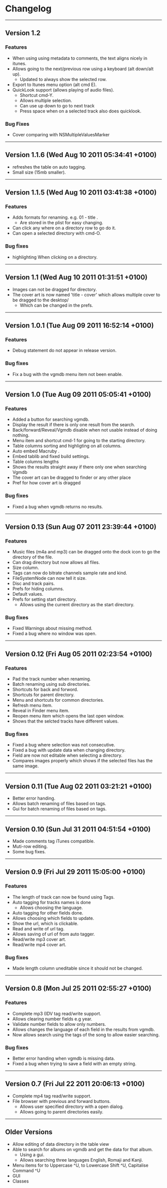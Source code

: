 Changelog
=========

-----------
Version 1.2
-----------
### Features ###
* When using using metadata to comments, the text aligns nicely in itunes.
* Allows going to the next/previous row using a keyboard (alt down/alt up).
  * Updated to always show the selected row.  
* Export to Itunes menu option (alt cmd E).
* QuickLook support (allows playing of audio files).
  * Shortcut cmd-Y.
  * Allows multiple selection.
  * Can use up down to go to next track
  * Press space when on a selected track also does quicklook.

### Bug Fixes ###
* Cover comparing with NSMultipleValuesMarker

-------------
Version 1.1.6 (Wed Aug 10 2011 05:34:41 +0100)
-------------
* refreshes the table on auto tagging.
* Small size (15mb smaller).

-------------
Version 1.1.5 (Wed Aug 10 2011 03:41:38 +0100)
-------------
### Features ###
* Adds formats for renaming. e.g. 01 - title .
  * Are stored in the plist for easy changing.
* Can click any where on a directory row to go do it.
* Can open a selected  directory with cmd-O.

### Bug fixes ###
* highlighting When clicking on a directory.

-----------
Version 1.1 (Wed Aug 10 2011 01:31:51 +0100)
-----------
* Images can not be dragged for directory.
* The cover art is now named 'title - cover' which allows 
multiple cover to be dragged to the desktop/
  * Which can be changed in the prefs.

-------------
Version 1.0.1 (Tue Aug 09 2011 16:52:14 +0100)
-------------
### Features ###
* Debug statement do not appear in release version. 

### Bug fixes ###
* Fix a bug with the vgmdb menu item not been enable.

-----------
Version 1.0 (Tue Aug 09 2011 05:05:41 +0100)
-----------
### Features ###
* Added a button for searching vgmdb.
* Display the result if there is only one result from the search.
* Back/forward/Reveal/Vgmdb disable when not usable instead of doing nothing.
* Menu item and shortcut cmd-1 for going to the starting directory.
* Table columns sorting and highligting on all columns.
* Auto embed Macruby .
* Embed  tablib and fixed build settings.
* Table columns lengths
* Shows the results straight away if there only one when searching Vgmdb
* The cover art can be dragged to finder or any other place 
* Pref for how cover art is dragged

### Bug fixes ###
* Fixed a bug when vgmdb returns no results.

------------
Version 0.13 (Sun Aug 07 2011 23:39:44 +0100)
------------
### Features ###
* Music files (m4a and mp3) can be dragged onto the dock icon to go the directory of the file.
* Can drag directory but now allows all files.
* Size column.
* Tags can now do bitrate channels sample rate and kind.
* FileSystemNode can now tell it size.
* Disc and track pairs.
* Prefs for hiding columns.
* Default values.
* Prefs for setting start directory.
  * Allows using the current directory as the start directory.

### Bug fixes ###
* Fixed Warnings about missing method.
* Fixed a bug where no window was open.


------------
Version 0.12 (Fri Aug 05 2011 02:23:54 +0100)
------------
### Features ###
* Pad the track number when renaming.
* Batch renaming using sub directories.
* Shortcuts for back and forword.
* Shortcuts for parent directory.
* Menu and shortcuts for common directories.
* Refresh menu item.
* Reveal in Finder menu item.
* Reopen menu item which opens the last open window.
* Shows that the selcted tracks have different values.

### Bug fixes ###
* Fixed a bug where selection was not consecutive.
* Fixed a bug with update data when changing directory.
* Field are now not editable when selecting a directory.
* Compares images properly which shows if the selected files has the same image.

------------
Version 0.11 (Tue Aug 02 2011 03:21:21 +0100)
------------
* Better error handing. 
* Allows batch renaming of files based on tags.
* Gui for batch renaming of files based on tags.


------------
Version 0.10 (Sun Jul 31 2011 04:51:54 +0100)
------------
* Made comments tag iTunes compatible.
* Muti-row editing.
* Some bug fixes.


-----------
Version 0.9 (Fri Jul 29 2011 15:05:00 +0100)
-----------
### Features ###
* The length of track can now be found using Tags.
* Auto tagging for tracks names is done
  * Allows choosing the language.
* Auto tagging for other fields done.
* Allows choosing which fields to update.
* Show the url, which is clickable.
* Read and write of url tag.
* Allows saving of url of from auto tagger.
* Read/write mp3 cover art.
* Read/write mp4 cover art.

### Bug fixes ###
* Made length column uneditable since it should not be changed.


-----------
Version 0.8 (Mon Jul 25 2011 02:55:27 +0100)
-----------
### Features ###
* Complete mp3 (IDV tag read/write support.
* Allows clearing number fields e.g year.
* Validate number fields to allow only numbers. 
* Allows changes the language of each field in the results from vgmdb.
* Now allows search using the tags of the song to allow easier searching.

### Bug fixes ###
* Better error handing when vgmdb is missing data.
* Fixed a bug when trying to save a field with an empty string.


-----------
Version 0.7 (Fri Jul 22 2011 20:06:13 +0100)
-----------
* Complete mp4 tag read/write support.
* File browser with previous and forward buttons.
	* Allows user specified directory with a open dialog. 
	* Allows going to parent directories easily.  


--------------
Older Versions
--------------
* Allow editing of data directory in the table view
* Able to search for albums on vgmdb and get the data for that album.
	* Using a gui.
	* Allows searching three languages English, Romaji and Kanji.
* Menu items for to Uppercase ^U, to Lowercase Shift ^U, Capitalise Command ^U
* GUI
* Classes 

